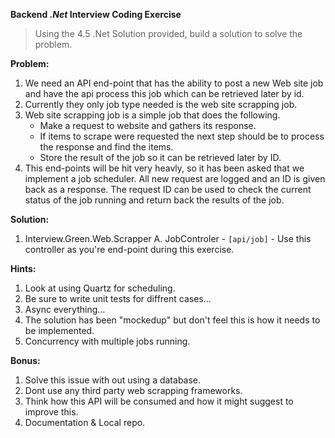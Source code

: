 
**Backend _.Net_ Interview Coding Exercise**

> Using the 4.5 .Net Solution provided, build a solution to solve the problem.

**Problem:** 
1. We need an API end-point that has the ability to post a new Web site job and have the api process this job which can be retrieved later by id. 
2. Currently they only job type needed is the web site scrapping job.
3. Web site scrapping job is a simple job that does the following.
    * Make a request to website and gathers its response.
	* If items to scrape were requested the next step should be to process the response and find the items.
	* Store the result of the job so it can be retrieved later by ID.
4. This end-points will be hit very heavly, so it has been asked that we implement a job scheduler. All new request are logged and an ID is given back as a response.
The request ID can be used to check the current status of the job running and return back the results of the job.

**Solution:**
1. Interview.Green.Web.Scrapper
	A. JobControler  - `[api/job]` - Use this controller as you're end-point during this exercise.

**Hints:**
1. Look at using Quartz for scheduling.
2. Be sure to write unit tests for diffrent cases...
3. Async everything...
4. The solution has been "mockedup" but don't feel this is how it needs to be implemented.
5. Concurrency with multiple jobs running.

**Bonus:**
1. Solve this issue with out using a database.
2. Dont use any third party web scrapping frameworks.
3. Think how this API will be consumed and how it might suggest to improve this.
4. Documentation & Local repo. 

